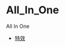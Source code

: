 # All_In_One
All In One

*   [特效](https://github.com/FofightFong/All_In_One/blob/master/special_effects/README.md)
